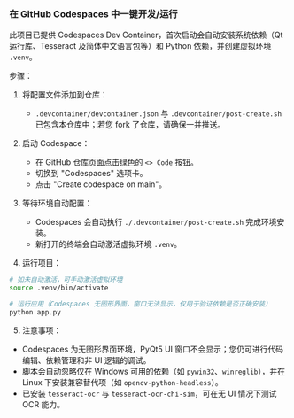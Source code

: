 ### 在 GitHub Codespaces 中一键开发/运行

此项目已提供 Codespaces Dev Container，首次启动会自动安装系统依赖（Qt 运行库、Tesseract 及简体中文语言包等）和 Python 依赖，并创建虚拟环境 `.venv`。

步骤：

1. 将配置文件添加到仓库：
   - `.devcontainer/devcontainer.json` 与 `.devcontainer/post-create.sh` 已包含本仓库中；若您 fork 了仓库，请确保一并推送。

2. 启动 Codespace：
   - 在 GitHub 仓库页面点击绿色的 `<> Code` 按钮。
   - 切换到 "Codespaces" 选项卡。
   - 点击 "Create codespace on main"。

3. 等待环境自动配置：
   - Codespaces 会自动执行 `./.devcontainer/post-create.sh` 完成环境安装。
   - 新打开的终端会自动激活虚拟环境 `.venv`。

4. 运行项目：

```bash
# 如未自动激活，可手动激活虚拟环境
source .venv/bin/activate

# 运行应用（Codespaces 无图形界面，窗口无法显示，仅用于验证依赖是否正确安装）
python app.py
```

5. 注意事项：
- Codespaces 为无图形界面环境，PyQt5 UI 窗口不会显示；您仍可进行代码编辑、依赖管理和非 UI 逻辑的调试。
- 脚本会自动忽略仅在 Windows 可用的依赖（如 `pywin32`、`winreglib`），并在 Linux 下安装兼容替代项（如 `opencv-python-headless`）。
- 已安装 `tesseract-ocr` 与 `tesseract-ocr-chi-sim`，可在无 UI 情况下测试 OCR 能力。

